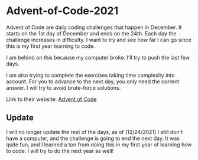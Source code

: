 # Advent-of-Code-2021

Advent of Code are daily coding challenges that happen in December. It starts on the 1st day of December and ends on the 24th.
Each day the challenge increases in difficulty. I want to try and see how far I can go since this is my first year learning to code.

I am behind on this because my computer broke. I'll try to push the last few days.

I am also trying to complete the exercises taking time complexity into account. For you to advance to the next day, you only need the correct answer. I will try to avoid brute-force solutions.

Link to their website: [Advent of Code](https://adventofcode.com "Advent of Code")

## Update

I will no longer update the rest of the days, as of (12/24/2021) I still don't have a computer, and the challenge is going to end the next day. It was quite fun, and I learned a ton from doing this in my first year of learning how to code. I will try to do the next year as well! 
